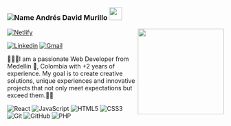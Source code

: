 ### ![Name](https://github.com/sharannyobasu/sharannyobasu/blob/master/Hello(1).gif) Andrés David Murillo <img src="https://raw.githubusercontent.com/iampavangandhi/iampavangandhi/master/gifs/Hi.gif" width="30px"> 

<img align='right' src='https://iili.io/2RM4IQn.th.png' width='200"'> [![Netlify](https://img.shields.io/badge/netlify-%23000000.svg?style=for-the-badge&logo=netlify&logoColor=#00C7B7)](https://web-portfolio-andrew.netlify.app/)

[![Linkedin](https://img.shields.io/badge/-LinkedIn-blue?style=flat&logo=Linkedin&logoColor=white)](https://www.linkedin.com/in/andres-david-993b3b338/)
[![Gmail](https://img.shields.io/badge/-Gmail-c14438?style=flat&logo=Gmail&logoColor=white)](mailto:andresdavid.dev.1405@gmail.com)


🧔🏾‍♂️I am a passionate Web Developer from Medellín 🌱, Colombia  with +2 years of experience. My goal is to create creative solutions, unique experiences and innovative projects that not only meet expectations but exceed them.👍🏾


![React](https://img.shields.io/badge/react-%2320232a.svg?style=for-the-badge&logo=react&logoColor=%2361DAFB) 
![JavaScript](https://img.shields.io/badge/javascript-%23323330.svg?style=for-the-badge&logo=javascript&logoColor=%23F7DF1E) 
![HTML5](https://img.shields.io/badge/html5-%23E34F26.svg?style=for-the-badge&logo=html5&logoColor=white) 
![CSS3](https://img.shields.io/badge/css3-%231572B6.svg?style=for-the-badge&logo=css3&logoColor=white) 
![Git](https://img.shields.io/badge/git-%23F05033.svg?style=for-the-badge&logo=git&logoColor=white) 
![GitHub](https://img.shields.io/badge/github-%23121011.svg?style=for-the-badge&logo=github&logoColor=white)
![PHP](https://img.shields.io/badge/php-%23777BB4.svg?style=for-the-badge&logo=php&logoColor=white)











